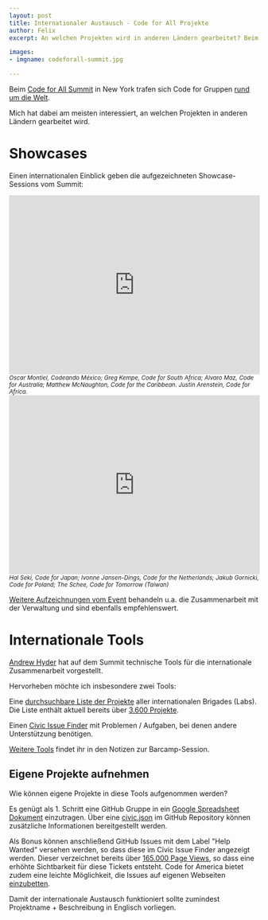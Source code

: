 ```yaml
---
layout: post
title: Internationaler Austausch - Code for All Projekte
author: Felix
excerpt: An welchen Projekten wird in anderen Ländern gearbeitet? Beim Code for all Summit in New York gab es einige Einblicke.

images:
- imgname: codeforall-summit.jpg

---
```


Beim [Code for All Summit](http://codeforall.org/summit) in New York trafen sich Code for Gruppen [rund um die Welt](https://twitter.com/CodeforAll/status/626850840234565633).

Mich hat dabei am meisten interessiert, an welchen Projekten in anderen Ländern gearbeitet wird.

# Showcases

Einen internationalen Einblick geben die aufgezeichneten Showcase-Sessions vom Summit: 

<iframe src="http://livestream.com/accounts/686369/events/4214000/videos/94581284/player?autoPlay=false&height=360&mute=false&width=640" width="640" height="360" frameborder="0" scrolling="no" style="max-width:100%;"></iframe>
<small><em>Oscar Montiel, Codeando México; Greg Kempe, Code for South Africa; Alvaro Maz, Code for Australia; Matthew McNaughton, Code for the Caribbean. Justin Arenstein, Code for Africa.</em></small>

<iframe src="http://livestream.com/accounts/686369/events/4214000/videos/94609851/player?autoPlay=false&height=360&mute=false&width=640" width="640" height="360" frameborder="0" scrolling="no" style="max-width:100%;"></iframe>
<small><em>Hal Seki, Code for Japan; Ivonne Jansen-Dings, Code for the Netherlands; Jakub Gornicki, Code for Poland; The Schee, Code for Tomorrow (Taiwan)</em></small>

[Weitere Aufzeichnungen vom Event](http://livestream.com/internetsociety/codeforall) behandeln u.a. die Zusammenarbeit mit der Verwaltung und sind ebenfalls empfehlenswert.

# Internationale Tools

[Andrew Hyder](https://twitter.com/hackyourcity) hat auf dem Summit technische Tools für die internationale Zusammenarbeit vorgestellt.

Hervorheben möchte ich insbesondere zwei Tools:

Eine [durchsuchbare Liste der Projekte](http://www.codeforamerica.org/brigade/projects/) aller internationalen Brigades (Labs). Die Liste enthält aktuell bereits über [3.600 Projekte](http://codeforamerica.org/api/projects).

Einen [Civic Issue Finder](http://www.codeforamerica.org/geeks/civicissues) mit Problemen / Aufgaben, bei denen andere Unterstützung benötigen.

[Weitere Tools](https://docs.google.com/document/d/1hlDyE68SnXN9kFzAqtWJtVA_Auun666vCLxSro4BfIc/edit) findet ihr in den Notizen zur Barcamp-Session.

## Eigene Projekte aufnehmen

Wie können eigene Projekte in diese Tools aufgenommen werden?

Es genügt als 1. Schritt eine GitHub Gruppe in ein [Google Spreadsheet Dokument](https://docs.google.com/spreadsheet/ccc?key=0ArHmv-6U1drqdGNCLWV5Q0d5YmllUzE5WGlUY3hhT2c&usp=sharing) einzutragen. Über eine [civic.json](https://github.com/codeforamerica/cfapi#how-to-add-your-brigade-to-the-api) im GitHub Repository können zusätzliche Informationen bereitgestellt werden.

Als Bonus können anschließend GitHub Issues mit dem Label "Help Wanted" versehen werden, so dass diese im Civic Issue Finder angezeigt werden. Dieser verzeichnet bereits über [165.000 Page Views](http://www.codeforamerica.org/brigade/projects/), so dass eine erhöhte Sichtbarkeit für diese Tickets entsteht.
Code for America bietet zudem eine leichte Möglichkeit, die Issues auf eigenen Webseiten [einzubetten](https://www.codeforamerica.org/geeks/civicissues/embed).

Damit der internationale Austausch funktioniert sollte zumindest Projektname + Beschreibung in Englisch vorliegen.

